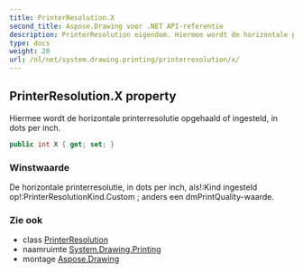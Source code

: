 ```yaml
---
title: PrinterResolution.X
second_title: Aspose.Drawing voor .NET API-referentie
description: PrinterResolution eigendom. Hiermee wordt de horizontale printerresolutie opgehaald of ingesteld in dots per inch.
type: docs
weight: 20
url: /nl/net/system.drawing.printing/printerresolution/x/
---
```

## PrinterResolution.X property

Hiermee wordt de horizontale printerresolutie opgehaald of ingesteld, in dots per inch.

```csharp
public int X { get; set; }
```

### Winstwaarde

De horizontale printerresolutie, in dots per inch, als!:Kind ingesteld op!:PrinterResolutionKind.Custom ; anders een dmPrintQuality-waarde.

### Zie ook

* class [PrinterResolution](../)
* naamruimte [System.Drawing.Printing](../../printerresolution/)
* montage [Aspose.Drawing](../../../)


